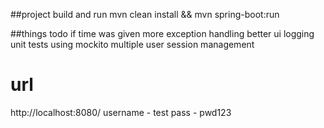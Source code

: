 

##project build and run
mvn clean install && mvn spring-boot:run

##things todo if time was given more
exception handling
better ui
logging
unit tests using mockito
multiple user session management

# url 
http://localhost:8080/
username - test
pass - pwd123